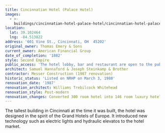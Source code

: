 ```yaml
---
title: Cincinnatian Hotel (Palace Hotel)
images:
  - >-
    buildings/cincinnatian-hotel-palace-hotel/cincinnatian-hotel-palace-hotel-0_ugkh7d
location:
  lat: 39.102464
  lng: -84.513822
address: '601 Vine St., Cincinnati, OH  45202'
original_owner: Thomas Emery & Sons
current_owner: American Financial Group
date_of_completion: '1882'
style: Second Empire
public_access: 'The hotel lobby, bar and restaurant are open to the public.'
architect: Samuel Hannaford & Joseph Steinkamp & Brother
contractor: Messer Construction (1987 renovation)
historic_status: 'Listed on NRHP on March 3, 1980'
renovation_date: '1987'
renovation_architect: Williams Trebilcock Whitehead
renovation_style: Post-modern
renovation_changes: Converted 300 room hotel into 146 room luxury hotel.
---
```


The tallest building in Cincinnati at the time it was built, the hotel was designed in the spirit of the Grand Hotels of Europe. It introduced new technology such as electric lights and hydraulic elevatos to the hotel market.
